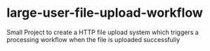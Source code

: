 # large-user-file-upload-workflow
Small Project to create a HTTP file upload system which triggers a processing workflow when the file is uploaded successfully
